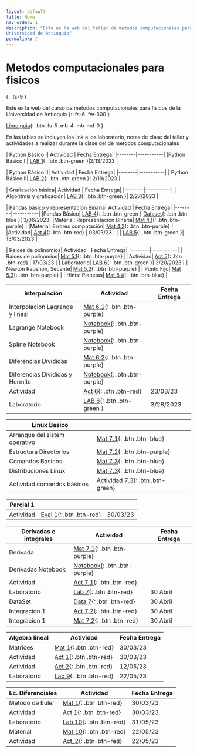 ```yaml
---
layout: default
title: Home
nav_order: 1
description: "Este es la web del taller de metodos computacionales para fisicos de la 
Universidad de Antioquia"
permalink: /
---
```


# Metodos computacionales para fisicos
{: .fs-9 }

Este es la web del curso de métodos computacionales para físicos de la 
Universidad de Antioquia
{: .fs-6 .fw-300 }

<!-- [Get started now](#getting-started){: .btn .btn-primary .fs-5 .mb-4 .mb-md-0 .mr-2 } -->
[Libro guia](https://restrepo.github.io/ComputationalMethods/){: .btn .fs-5 .mb-4 .mb-md-0 }


En las tablas se incluyen los link a los laboratorio, notas de clase del taller y actividades a realizar durante la clase del 
de metodos computacionales


| Python Básico I| Actividad | Fecha Entrega|
|--------|-----------|
|Python Básico I | [LAB 1](https://colab.research.google.com/github/hernansalinas/autogrades/blob/main/Laboratorios_Taller/Lab01_python_basico01.ipynb){: .btn .btn-green }|2/13/2023 |



| Python Básico II| Actividad | Fecha Entrega|
|--------|-----------|
| Python Básico II| [LAB 2](https://colab.research.google.com/github/hernansalinas/autogrades/blob/main/Laboratorios_Taller/Lab02_python_basico02.ipynb){: .btn .btn-green }| 2/19/2023 |



| Graficación básica| Actividad | Fecha Entrega|
|--------|-----------|
| Algoritmia y graficación| [LAB 3](https://colab.research.google.com/github/hernansalinas/autogrades/blob/main/Laboratorios_Taller/Lab03_Algoritmia_y_graficacion.ipynb#scrollTo=SkZguDaDeyAZ){: .btn .btn-green }| 2/27/2023 |

| Pandas básico y representacion Binaria| Actividad | Fecha Entrega|
|--------|-----------|
|Pandas Básico| [LAB 4](https://colab.research.google.com/github/hernansalinas/autogrades/blob/main/Laboratorios_Taller/Lab04_pandas_gpt.ipynb#scrollTo=SkZguDaDeyAZ){: .btn .btn-green } [Dataset](https://github.com/hernansalinas/autogrades/tree/main/Laboratorios_Taller/dataset){: .btn .btn-blue }| 3/06/2023|
|Material: Representacion Binaria|  [Mat 4.1](https://restrepo.github.io/ComputationalMethods/material/computer-arithmetics.html){: .btn .btn-purple}   |
|Material: Errores computación|  [Mat 4.2](https://colab.research.google.com/github/hernansalinas/Metodos_Computacionales_taller/blob/main/book/Sesion03_Epsilon_maquina_y_errores.ipynb){: .btn .btn-purple}   |
|Actividad| [Act 4](https://colab.research.google.com/github/hernansalinas/autogrades/blob/main/Actividades_clase/Actividad_04_Binarios_Errores.ipynb){: .btn .btn-red} | 03/03/23 |
| | [LAB 5](https://colab.research.google.com/github/hernansalinas/autogrades/blob/main/Laboratorios_Taller/Lab05_errores.ipynb){: .btn .btn-green }| 13/03/2023 |



| Raices de polinomios| Actividad | Fecha Entrega|
|--------|-----------|
| Raices de polinomios| [Mat 5.1](https://restrepo.github.io/ComputationalMethods/material/one-variable-equations.html){: .btn .btn-purple}  |
|Actividad| [Act 5](https://colab.research.google.com/github/hernansalinas/autogrades/blob/main/Actividades_clase/Actividad_05_ZerosFunciones.ipynb){: .btn .btn-red} | 17/03/23 |
| Laboratorio| [LAB 6](https://colab.research.google.com/github/hernansalinas/autogrades/blob/main/Laboratorios_Taller/Lab06_ceros_funciones.ipynb#scrollTo=SkZguDaDeyAZ){: .btn .btn-green }| 3/20/2023 |
| Newton Rapshon, Secante| [Mat 5.2](https://github.com/hernansalinas/Metodos_Computacionales_taller/blob/main/presentaciones/raices/NewtonRapshod/newton_raphson.pdf){: .btn .btn-purple}  |
| Punto Fijo| [Mat 5.3](https://github.com/hernansalinas/Metodos_Computacionales_taller/blob/main/presentaciones/raices/PuntoFijo/PuntoFijo.pdf){: .btn .btn-purple}  |
| Hints: Planetas| [Mat 5.4](https://github.com/hernansalinas/autogrades/blob/main/Laboratorios_Taller/img/radio_planeta.pdf){: .btn .btn-blue}  |


| Interpolación| Actividad | Fecha Entrega|
|------------------------|-----------| -------------| 
| Interpolacion Lagrange y lineal|   [Mat 6.1](https://github.com/hernansalinas/Metodos_Computacionales_taller/blob/main/presentaciones/interpolacion/interpolacionLagrange.pdf){: .btn .btn-purple}  |                   |
|Lagrange Notebook |  [Notebook](https://colab.research.google.com/github/restrepo/ComputationalMethods/blob/master/material/interpolation.ipynb#scrollTo=b9K_MnFJEZVr){: .btn .btn-purple}  |                   |
|Spline Notebook |  [Notebook](https://colab.research.google.com/github/hernansalinas/Metodos_Computacionales_taller/blob/main/book/Sesion07_Interpolation_spline_detallada.ipynb){: .btn .btn-purple}  |                   |
|Diferencias Divididas |   [Mat 6.2](https://github.com/hernansalinas/Metodos_Computacionales_taller/blob/main/presentaciones/interpolacion/diferenciasdivididas.pdf){: .btn .btn-purple}  |                   |
|Diferencias Divididas y Hermite|  [Notebook](https://colab.research.google.com/github/restrepo/ComputationalMethods/blob/master/material/interpolation_details.ipynb){: .btn .btn-purple}  |                   |
|Actividad| [Act 6](https://colab.research.google.com/github/hernansalinas/autogrades/blob/main/Actividades_clase/Actividad_06_interpolacion.ipynb){: .btn .btn-red} | 23/03/23 |
|Laboratorio | [LAB 6](https://colab.research.google.com/github/hernansalinas/autogrades/blob/main/Laboratorios_Taller/Lab07_interpolacion.ipynb){: .btn .btn-green }| 3/28/2023 |



| Linux Basico |  | |
|------------------------|-----------| -------------| 
| Arranque del sistem operativo|   [Mat 7.1](https://github.com/hernansalinas/Metodos_Computacionales_taller/blob/main/LinuxBasico/Linux00_Arranque.md){: .btn .btn-blue}  |                   |
| Estructura Directorios|   [Mat 7.2](https://github.com/hernansalinas/Metodos_Computacionales_taller/blob/main/LinuxBasico/Linux01_EstructuraDirectorios.md){: .btn .btn-purple}  |                   |
| Comandos Basicos|   [Mat 7.3](https://github.com/hernansalinas/Metodos_Computacionales_taller/blob/main/LinuxBasico/Linux02_comandos_basicos.md){: .btn .btn-blue}  |                   |
| Distribuciones Linux|   [Mat 7.3](https://github.com/hernansalinas/Metodos_Computacionales_taller/blob/main/LinuxBasico/Linux03_Distribuciones.md){: .btn .btn-blue}  |                   |
| Actividad comandos básicos|   [Actividad 7.3](https://github.com/hernansalinas/Metodos_Computacionales_taller/blob/main/LinuxBasico/Actividad00.md){: .btn .btn-green}  |                   |



| Parcial 1 |  | |
|------------------------|-----------| -------------| 
|Actividad| [Eval 1](https://colab.research.google.com/github/hernansalinas/autogrades/blob/main/Evaluaciones/Evaluacion01_2023_I.ipynb){: .btn .btn-red} | 30/03/23 |


| Derivadas e integrales| Actividad | Fecha Entrega|
|------------------------|-----------| -------------| 
| Derivada|   [Mat 7.1](https://github.com/hernansalinas/Metodos_Computacionales_taller/blob/main/presentaciones/DerivadasIntegrales/diferenciacion.pdf){: .btn .btn-purple}  |                   |
|Derivadas Notebook |  [Notebook](https://colab.research.google.com/github/restrepo/ComputationalMethods/blob/master/material/numerical-calculus.ipynb){: .btn .btn-purple}  |                   |
|Actividad| [Act 7.1](https://colab.research.google.com/github/hernansalinas/autogrades/blob/main/Actividades_clase/Actividad_07_derivadas.ipynb){: .btn .btn-red} |  |
|Laboratorio| [Lab 7](https://colab.research.google.com/github/hernansalinas/autogrades/blob/main/Laboratorios_Taller/Lab08_DerivacionEIntegracion_01.ipynb){: .btn .btn-red} | 30 Abril |
|DataSet| [Data 7](https://raw.githubusercontent.com/hernansalinas/autogrades/main/Laboratorios_Taller/dataset/corrienteVstiempo){: .btn .btn-red} | 30 Abril |
|Integracion 1| [Act 7.2](https://github.com/hernansalinas/autogrades/blob/main/Actividades_clase/Actividad_08_integracion.md){: .btn .btn-red} | 30 Abril |
|Integracion 1| [Mat 7.2](https://github.com/hernansalinas/Metodos_Computacionales_taller/blob/main/presentaciones/integracion/Metodos_Computacionales_integracion.pdf){: .btn .btn-red} | 30 Abril |

| Algebra lineal| Actividad | Fecha Entrega|
|------------------------|-----------| -------------| 
|Matrices| [Mat 1](https://restrepo.github.io/ComputationalMethods/material/linear-algebra.html){: .btn .btn-red} | 30/03/23 |
|Actividad| [Act 1](https://github.com/hernansalinas/autogrades/blob/main/Actividades_clase/ActividadMatrices.ipynb){: .btn .btn-red} | 30/03/23 |
|Actividad| [Act 2](https://github.com/hernansalinas/autogrades/blob/main/Actividades_clase/https://github.com/hernansalinas/autogrades/blob/main/Actividades_clase/Actividad_09_DiagonoalizacionMatrices.ipynb){: .btn .btn-red} | 12/05/23 |
|Laboratorio| [Lab 9](https://colab.research.google.com/github/hernansalinas/autogrades/blob/main/Laboratorios_Taller/Lab09_Matrices.ipynb){: .btn .btn-red} | 22/05/23 |


| Ec. Diferenciales| Actividad | Fecha Entrega|
|------------------------|-----------| -------------| 
|Metodo de Euler| [Mat 1](https://restrepo.github.io/ComputationalMethods/material/differential-equations.html){: .btn .btn-red} | 30/03/23 |
|Actividad| [Act 1](https://github.com/hernansalinas/autogrades/blob/main/Actividades_clase/Actividad_10.ipynb){: .btn .btn-red} | 30/03/23 |
|Laboratorio| [Lab 10](https://colab.research.google.com/github/hernansalinas/autogrades/blob/main/Laboratorios_Taller/Lab10_EcuacionesDiferenciales.ipynb){: .btn .btn-red} | 31/05/23 |
|Material| [Mat 10](https://github.com/hernansalinas/Metodos_Computacionales_taller/blob/main/presentaciones/ED/MetodoRungeKutta.pdf){: .btn .btn-red} | 22/05/23 |
|Actividad| [Act_2](https://colab.research.google.com/github/hernansalinas/autogrades/blob/main/Actividades_clase/Actividad_11_RK4.ipynb){: .btn .btn-red} | 22/05/23 |


















